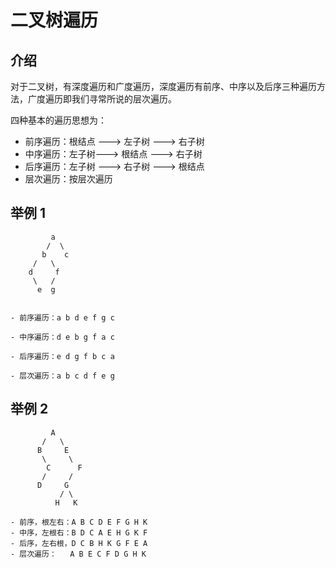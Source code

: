 # 二叉树遍历

## 介绍

对于二叉树，有深度遍历和广度遍历，深度遍历有前序、中序以及后序三种遍历方法，广度遍历即我们寻常所说的层次遍历。  

四种基本的遍历思想为：
- 前序遍历：根结点 ---> 左子树 ---> 右子树
- 中序遍历：左子树---> 根结点 ---> 右子树
- 后序遍历：左子树 ---> 右子树 ---> 根结点
- 层次遍历：按层次遍历

## 举例 1 
```text
         a
        /  \
       b    c
     /   \  
    d     f 
     \   /
      e  g

 
- 前序遍历：a b d e f g c 

- 中序遍历：d e b g f a c

- 后序遍历：e d g f b c a 

- 层次遍历：a b c d f e g 

``` 

## 举例 2 
```text
         A
       /   \
      B     E
       \     \
        C      F
       /     /
      D     G
           / \       
          H   K
      
- 前序，根左右：A B C D E F G H K
- 中序，左根右：B D C A E H G K F
- 后序，左右根，D C B H K G F E A
- 层次遍历：   A B E C F D G H K
``` 